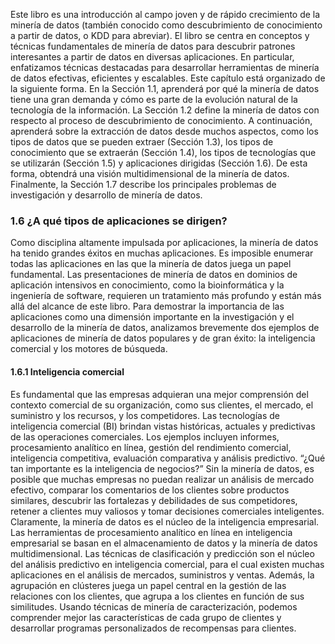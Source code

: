 Este libro es una introducción al campo joven y de rápido crecimiento de la minería de datos (también conocido como descubrimiento de conocimiento a partir de datos, o KDD para abreviar). El libro se centra en conceptos y técnicas fundamentales de minería de datos para descubrir patrones interesantes a partir de datos en diversas aplicaciones. En particular, enfatizamos técnicas destacadas para desarrollar herramientas de minería de datos efectivas, eficientes y escalables. Este capítulo está organizado de la siguiente forma. En la Sección 1.1, aprenderá por qué la minería de datos tiene una gran demanda y cómo es parte de la evolución natural de la tecnología de la información. La Sección 1.2 define la minería de datos con respecto al proceso de descubrimiento de conocimiento. A continuación, aprenderá sobre la extracción de datos desde muchos aspectos, como los tipos de datos que se pueden extraer (Sección 1.3), los tipos de conocimiento que se extraerán (Sección 1.4), los tipos de tecnologías que se utilizarán (Sección 1.5) y aplicaciones dirigidas (Sección 1.6). De esta forma, obtendrá una visión multidimensional de la minería de datos. Finalmente, la Sección 1.7 describe los principales problemas de investigación y desarrollo de minería de datos.

### 1.6 ¿A qué tipos de aplicaciones se dirigen?

Como disciplina altamente impulsada por aplicaciones, la minería de datos ha tenido grandes éxitos en muchas aplicaciones. Es imposible enumerar todas las aplicaciones en las que la minería de datos juega un papel fundamental. Las presentaciones de minería de datos en dominios de aplicación intensivos en conocimiento, como la bioinformática y la ingeniería de software, requieren un tratamiento más profundo y están más allá del alcance de este libro. Para demostrar la importancia de las aplicaciones como una dimensión importante en la investigación y el desarrollo de la minería de datos, analizamos brevemente dos ejemplos de aplicaciones de minería de datos populares y de gran éxito: la inteligencia comercial y los motores de búsqueda.

#### 1.6.1 Inteligencia comercial

Es fundamental que las empresas adquieran una mejor comprensión del contexto comercial de su organización, como sus clientes, el mercado, el suministro y los recursos, y los competidores. Las tecnologías de inteligencia comercial (BI) brindan vistas históricas, actuales y predictivas de las operaciones comerciales. Los ejemplos incluyen informes, procesamiento analítico en línea, gestión del rendimiento comercial, inteligencia competitiva, evaluación comparativa y análisis predictivo. “¿Qué tan importante es la inteligencia de negocios?” Sin la minería de datos, es posible que muchas empresas no puedan realizar un análisis de mercado efectivo, comparar los comentarios de los clientes sobre productos similares, descubrir las fortalezas y debilidades de sus competidores, retener a clientes muy valiosos y tomar decisiones comerciales inteligentes. Claramente, la minería de datos es el núcleo de la inteligencia empresarial. Las herramientas de procesamiento analítico en línea en inteligencia empresarial se basan en el almacenamiento de datos y la minería de datos multidimensional. Las técnicas de clasificación y predicción son el núcleo del análisis predictivo en inteligencia comercial, para el cual existen muchas aplicaciones en el análisis de mercados, suministros y ventas. Además, la agrupación en clústeres juega un papel central en la gestión de las relaciones con los clientes, que agrupa a los clientes en función de sus similitudes. Usando técnicas de minería de caracterización, podemos comprender mejor las características de cada grupo de clientes y desarrollar programas personalizados de recompensas para clientes.


